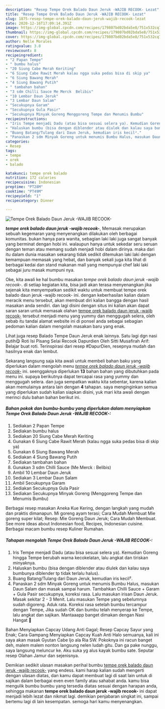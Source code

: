 ```yaml
---
description: "Resep Tempe Orek Balado Daun Jeruk -WAJIB RECOOK- Lezat"
title: "Resep Tempe Orek Balado Daun Jeruk -WAJIB RECOOK- Lezat"
slug: 1875-resep-tempe-orek-balado-daun-jeruk-wajib-recook-lezat
date: 2020-12-16T17:09:14.391Z
image: https://img-global.cpcdn.com/recipes/179807bd02bda5e8/751x532cq70/tempe-orek-balado-daun-jeruk-wajib-recook-foto-resep-utama.jpg
thumbnail: https://img-global.cpcdn.com/recipes/179807bd02bda5e8/751x532cq70/tempe-orek-balado-daun-jeruk-wajib-recook-foto-resep-utama.jpg
cover: https://img-global.cpcdn.com/recipes/179807bd02bda5e8/751x532cq70/tempe-orek-balado-daun-jeruk-wajib-recook-foto-resep-utama.jpg
author: Nelle Morales
ratingvalue: 3.8
reviewcount: 8
recipeingredient:
- "2 Papan Tempe"
- " bumbu halus"
- "20 Siung Cabe Merah Keriting"
- "6 Siung Cabe Rawit Merah kalau ngga suka pedas bisa di skip ya"
- "6 Siung Bawang Merah"
- "4 Siung Bawang Putih"
- " tambahan bahan"
- "3 sdm Chilli Sauce Me Merck  Belibis"
- "10 Lembar Daun Jeruk"
- "3 Lembar Daun Salam"
- "Secukupnya Garam"
- "Secukupnya Gula Pasir"
- "Secukupnya Minyak Goreng Menggoreng Tempe dan Menumis Bumbu"
recipeinstructions:
- "Iris Tempe menjadi Dadu (atau bisa sesuai selera ya). Kemudian Goreng hingga Tempe berubah warna kecokelatan, lalu angkat dan tiriskan minyaknya."
- "Haluskan bumbu (bisa dengan diblender atau diulek dan kalau saya bumbunya diblender tp tidak terlalu halus)."
- "Buang Batang/Tulang dari Daun Jeruk, kemudian iris kecil²."
- "Panaskan 2 sdm Minyak Goreng untuk menumis Bumbu Halus, masukan Daun Salam dan masak sampai harum. Tambahkan Chilli Sauce + Garam + Gula Pasir secukupnya, koreksi rasa. Lalu masukan irisan Daun Jeruk. Masak sekitar 2 - 3 Menit. Lalu masukan Tempe yang sebelumnya sudah digoreng. Aduk rata. Koreksi rasa setelah bumbu tercampur dengan Tempe, Jika sudah OK dan bumbu telah menyerap ke Tempe, lalu angkat dan sajikan. Mantaaapp banget dimakan dengan Nasi Hangat 🤩"
categories:
- Resep
tags:
- tempe
- orek
- balado

katakunci: tempe orek balado 
nutrition: 172 calories
recipecuisine: Indonesian
preptime: "PT28M"
cooktime: "PT49M"
recipeyield: "1"
recipecategory: Dinner

---
```



![Tempe Orek Balado Daun Jeruk -WAJIB RECOOK-](https://img-global.cpcdn.com/recipes/179807bd02bda5e8/751x532cq70/tempe-orek-balado-daun-jeruk-wajib-recook-foto-resep-utama.jpg)

<b><i>tempe orek balado daun jeruk -wajib recook-</i></b>, Memasak merupakan sebuah kegemaran yang menyenangkan dilakukan oleh berbagai komunitas. bukan hanya para wanita, sebagian laki laki juga sangat banyak yang berminat dengan hobi ini. walaupun hanya untuk sekedar seru seruan dengan teman atau memang sudah menjadi hobi dalam dirinya. maka dari itu dalam dunia masakan sekarang tidak sedikit ditemukan laki laki dengan kemampuan memasak yang hebat, dan banyak sekali juga kita lihat di berbagai kedai dan stand makanan mall yang mempunyai chef laki laki sebagai juru masak mumpuni nya.

Oke, kita awali ke hal bumbu masakan <i>tempe orek balado daun jeruk -wajib recook-</i>. di setiap kegiatan kita, bisa jadi akan terasa menyenangkan jika sejenak kita menyempatkan sedikit waktu untuk membuat tempe orek balado daun jeruk -wajib recook- ini. dengan keberhasilan kalian dalam meracik menu tersebut, akan membuat diri kalian bangga dengan hasil masakan anda sendiri. dan lagi disini dengan situs ini kalian akan dapat saran saran untuk memasak olahan <u>tempe orek balado daun jeruk -wajib recook-</u> tersebut menjadi menu yang yummy dan menggugah selera, oleh sebab itu tandai alamat website ini di ponsel anda sebagai sebagian pedoman kalian dalam mengolah masakan baru yang enak.

Lihat juga resep Balado Tempe Daun Jeruk enak lainnya. Satu lagi dgn nasi putih😋 Roti Isi Pisang Selai Recook Dapurdien Oleh Sitti Musafirah Arif: Belajar buat roti. Terinspirasi dari resep #DapurDien, resepnya mudah dan hasilnya enak dan lembut.


Sekarang langsung saja kita awali untuk membeli bahan baku yang diperlukan dalam mengolah menu <u><i>tempe orek balado daun jeruk -wajib recook-</i></u> ini. seenggaknya diperlukan <b>13</b> bahan bahan yang dibutuhkan pada menu ini. supaya berikutnya dapat tercapai rasa yang yummy dan menggugah selera. dan juga sempatkan waktu kita sebentar, karena kalian akan memulainya antara lain dengan <b>4</b> tahapan. saya menginginkan semua yang diperlukan sudah kalian siapkan disini, yuk mari kita awali dengan merinci dulu bahan bahan berikut ini.

<!--inarticleads1-->

##### Bahan pokok dan bumbu-bumbu yang diperlukan dalam menyiapkan Tempe Orek Balado Daun Jeruk -WAJIB RECOOK-:

1. Sediakan 2 Papan Tempe
1. Sediakan  bumbu halus
1. Sediakan 20 Siung Cabe Merah Keriting
1. Gunakan 6 Siung Cabe Rawit Merah (kalau ngga suka pedas bisa di skip ya)
1. Gunakan 6 Siung Bawang Merah
1. Sediakan 4 Siung Bawang Putih
1. Sediakan  tambahan bahan
1. Gunakan 3 sdm Chilli Sauce (Me Merck : Belibis)
1. Ambil 10 Lembar Daun Jeruk
1. Sediakan 3 Lembar Daun Salam
1. Ambil Secukupnya Garam
1. Sediakan Secukupnya Gula Pasir
1. Sediakan Secukupnya Minyak Goreng (Menggoreng Tempe dan Menumis Bumbu)


Berbagai resep masakan Aneka Kue Kering, dengan langkah yang mudah dan praktis dimanapun. Mi goreng ayam terasi; Cara Mudah Membuat Mie goreng super kilat; Resep: Mie Goreng Daun Jeruk; Cara Mudah Membuat. See more ideas about Indonesian food, Recipes, Indonesian cuisine. Berbagai macam bumbu resep Kuliner Rumahan. 

<!--inarticleads2-->

##### Tahapan mengolah Tempe Orek Balado Daun Jeruk -WAJIB RECOOK-:

1. Iris Tempe menjadi Dadu (atau bisa sesuai selera ya). Kemudian Goreng hingga Tempe berubah warna kecokelatan, lalu angkat dan tiriskan minyaknya.
1. Haluskan bumbu (bisa dengan diblender atau diulek dan kalau saya bumbunya diblender tp tidak terlalu halus).
1. Buang Batang/Tulang dari Daun Jeruk, kemudian iris kecil².
1. Panaskan 2 sdm Minyak Goreng untuk menumis Bumbu Halus, masukan Daun Salam dan masak sampai harum. Tambahkan Chilli Sauce + Garam + Gula Pasir secukupnya, koreksi rasa. Lalu masukan irisan Daun Jeruk. Masak sekitar 2 - 3 Menit. Lalu masukan Tempe yang sebelumnya sudah digoreng. Aduk rata. Koreksi rasa setelah bumbu tercampur dengan Tempe, Jika sudah OK dan bumbu telah menyerap ke Tempe, lalu angkat dan sajikan. Mantaaapp banget dimakan dengan Nasi Hangat 🤩


Bahan Menyiapkan Capcay Udang Anti Gagal; Resep Capcay Sayur yang Enak; Cara Gampang Menyiapkan Capcay Kuah Anti Halo semuanya, kali ini saya akan masak Gyutan Cabe Ijo ala Ria SW. Pokoknya ini racun banget deh, malem malem nonton langsung nelen ludah gitu. Dan ga pake nunggu, saya langsung meluncur ke. Aku suka yg alus kayak bumbu sate. Seputar resep Olahan Jamur dan sejenisnya. 

Demikian sedikit ulasan masakan perihal bumbu <u>tempe orek balado daun jeruk -wajib recook-</u> yang endess. kami harap kalian sudah mengerti dengan ulasan diatas, dan kamu dapat membuat lagi di saat lain untuk di sajikan dalam berbagai even even family atau sahabat anda. kamu bisa mengulik bumbu bumbu yang tersedia diatas sesuai dengan harapan anda, sehingga makanan <b>tempe orek balado daun jeruk -wajib recook-</b> ini dapat menjadi lebih lezat dan nikmat lagi. demikian penjabaran singkat ini, sampai bertemu lagi di lain kesempatan. semoga hari kamu menyenangkan.
